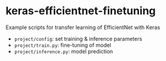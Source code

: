 # keras-efficientnet-finetuning

Example scripts for transfer learning of EfficientNet with Keras

* `project/config`: set training & inference parameters
* `project/train.py`: fine-tuning of model 
* `project/inference.py`: model prediction